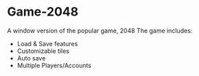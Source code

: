 # Game-2048
A window version of the popular game, 2048
The game includes: 
  - Load & Save features
  - Customizable tiles
  - Auto save
  - Multiple Players/Accounts
  
